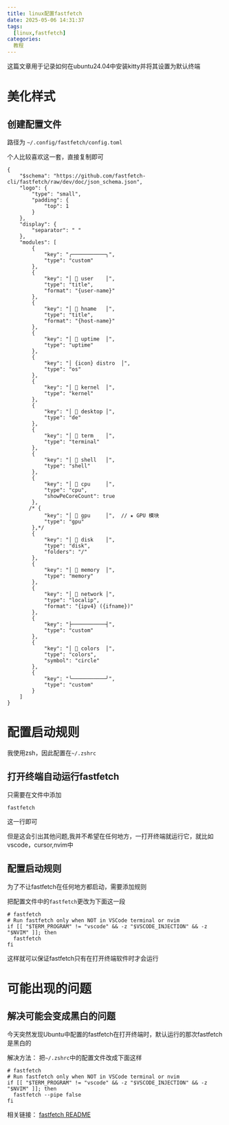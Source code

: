 ```yaml
---
title: linux配置fastfetch
date: 2025-05-06 14:31:37
tags:
  [linux,fastfetch]
categories:
  教程
---
```


这篇文章用于记录如何在ubuntu24.04中安装kitty并将其设置为默认终端

<!-- more -->

# 美化样式

## 创建配置文件

路径为 `~/.config/fastfetch/config.toml`

个人比较喜欢这一套，直接复制即可

```
{
    "$schema": "https://github.com/fastfetch-cli/fastfetch/raw/dev/doc/json_schema.json",
    "logo": {
        "type": "small",
        "padding": {
            "top": 1
        }
    },
    "display": {
        "separator": " "
    },
    "modules": [
        {
            "key": "╭───────────╮",
            "type": "custom"
        },
        {
            "key": "│  user    │",
            "type": "title",
            "format": "{user-name}"
        },
        {
            "key": "│ 󰇅 hname   │",
            "type": "title",
            "format": "{host-name}"
        },
        {
            "key": "│ 󰅐 uptime  │",
            "type": "uptime"
        },
        {
            "key": "│ {icon} distro  │",
            "type": "os"
        },
        {
            "key": "│  kernel  │",
            "type": "kernel"
        },
        {
            "key": "│ 󰇄 desktop │",
            "type": "de"
        },
        {
            "key": "│  term    │",
            "type": "terminal"
        },
        {
            "key": "│  shell   │",
            "type": "shell"
        },
        {
            "key": "│ 󰍛 cpu     │",
            "type": "cpu",
            "showPeCoreCount": true
        },
       /* {
            "key": "│ 󰍹 gpu     │",  // ★ GPU 模块
            "type": "gpu"
        },*/
        {
            "key": "│ 󰉉 disk    │",
            "type": "disk",
            "folders": "/"
        },
        {
            "key": "│  memory  │",
            "type": "memory"
        },
        {
            "key": "│ 󰩟 network │",
            "type": "localip",
            "format": "{ipv4} ({ifname})"
        },
        {
            "key": "├───────────┤",
            "type": "custom"
        },
        {
            "key": "│  colors  │",
            "type": "colors",
            "symbol": "circle"
        },
        {
            "key": "╰───────────╯",
            "type": "custom"
        }
    ]
}
```

# 配置启动规则

我使用zsh，因此配置在`~/.zshrc`

## 打开终端自动运行fastfetch

只需要在文件中添加
```
fastfetch
```
这一行即可

但是这会引出其他问题,我并不希望在任何地方，一打开终端就运行它，就比如vscode，cursor,nvim中

## 配置启动规则

为了不让fastfetch在任何地方都启动，需要添加规则

把配置文件中的`fastfetch`更改为下面这一段

```
# fastfetch
# Run fastfetch only when NOT in VSCode terminal or nvim
if [[ "$TERM_PROGRAM" != "vscode" && -z "$VSCODE_INJECTION" && -z "$NVIM" ]]; then
  fastfetch
fi
```
这样就可以保证fastfetch只有在打开终端软件时才会运行

# 可能出现的问题

## 解决可能会变成黑白的问题

今天突然发现Ubuntu中配置的fastfetch在打开终端时，默认运行的那次fastfetch是黑白的

解决方法：
把`~/.zshrc`中的配置文件改成下面这样
```
# fastfetch
# Run fastfetch only when NOT in VSCode terminal or nvim
if [[ "$TERM_PROGRAM" != "vscode" && -z "$VSCODE_INJECTION" && -z "$NVIM" ]]; then
  fastfetch --pipe false
fi
```

相关链接：
[fastfetch README](https://github.com/fastfetch-cli/fastfetch?tab=readme-ov-file#q-fastfetch-runs-in-black-and-white-on-shell-startup-why)

